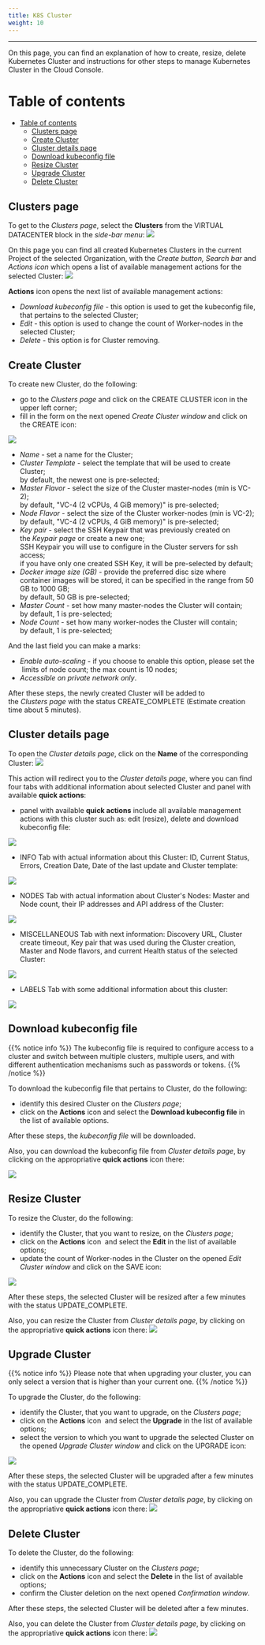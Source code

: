 ```yaml
---
title: K8S Cluster
weight: 10
---
```

___
On this page, you can find an explanation of how to create, resize, delete Kubernetes Cluster and instructions for other steps to manage Kubernetes Cluster in the Cloud Console.

# Table of contents
- [Table of contents](#table-of-contents)
  - [Clusters page](#clusters-page)
  - [Create Cluster](#create-cluster)
  - [Cluster details page](#cluster-details-page)
  - [Download kubeconfig file](#download-kubeconfig-file)
  - [Resize Cluster](#resize-cluster)
  - [Upgrade Cluster](#upgrade-cluster)
  - [Delete Cluster](#delete-cluster)


## Clusters page
To get to the *Clusters page*, select the **Clusters** from the VIRTUAL DATACENTER block in the *side-bar menu*:
![](../../../assets/images/clusters/1.png?width=15pc&classes=border,shadow)  

On this page you can find all created Kubernetes Clusters in the current Project of the selected Organization, with the *Create button, Search bar* and *Actions icon* which opens a list of available management actions for the selected Cluster:
![](../../../assets/images/clusters/2.png?classes=border,shadow)   

**Actions** icon opens the next list of available management actions:
- *Download kubeconfig file* - this option is used to get the kubeconfig file, that pertains to the selected Cluster;
- *Edit* - this option is used to change the count of Worker-nodes in the selected Cluster;
- *Delete* - this option is for Cluster removing.

## Create Cluster
To create new Cluster, do the following:
- go to the *Clusters page* and click on the CREATE CLUSTER icon in the upper left corner;
- fill in the form on the next opened *Create Cluster window* and click on the CREATE icon:

![](../../../assets/images/clusters/3.png?width=30pc&classes=border,shadow) 
  - *Name* - set a name for the Cluster;
  - *Cluster Template* - select the template that will be used to create Cluster;  
    by default, the newest one is pre-selected;   
  - *Master Flavor* - select the size of the Cluster master-nodes (min is VC-2);  
    by default, "VC-4 (2 vCPUs, 4 GiB memory)" is pre-selected;   
  - *Node Flavor* - select the size of the Cluster worker-nodes (min is VC-2);  
    by default, "VC-4 (2 vCPUs, 4 GiB memory)" is pre-selected;   
  - *Key pair* - select the SSH Keypair that was previously created on the *Keypair page* or create a new one;   
    SSH Keypair you will use to configure in the Cluster servers for ssh access;  
    if you have only one created SSH Key, it will be pre-selected by default;  
  - *Docker image size (GB)* - provide the preferred disc size where container images will be stored, it can be specified in the range from 50 GB to 1000 GB;  
    by default, 50 GB is pre-selected;  
  - *Master Count* - set how many master-nodes the Cluster will contain;   
    by default, 1 is pre-selected;  
  - *Node Count* - set how many worker-nodes the Cluster will contain;  
    by default, 1 is pre-selected;    

  And the last field you can make a marks: 
  - *Enable auto-scaling* - if you choose to enable this option, please set the  limits of node count; the max count is 10 nodes; 
  - *Accessible on private network only*.

After these steps, the newly created Cluster will be added to the *Clusters page* with the status CREATE_COMPLETE (Estimate creation time about 5 minutes).

## Cluster details page
To open the *Cluster details page*, click on the **Name** of the corresponding Cluster:
![](../../../assets/images/clusters/7.png?classes=border,shadow)

This action will redirect you to the *Cluster details page*, where you can find four tabs with additional information about selected Cluster and panel with available **quick actions**:
- panel with available **quick actions** include all available management actions with this cluster such as: edit (resize), delete and download kubeconfig file:

![](../../../assets/images/clusters/12.png?width=25pc&classes=border,shadow)

- INFO Tab with actual information about this Cluster: ID, Current Status, Errors, Creation Date, Date of the last update and Cluster template:

![](../../../assets/images/clusters/8.png?width=30pc&classes=border,shadow)

- NODES Tab with actual information about Cluster's Nodes: Master and Node count, their IP addresses and API address of the Cluster:

![](../../../assets/images/clusters/9.png?width=30pc&classes=border,shadow)

- MISCELLANEOUS Tab with next information: Discovery URL, Cluster create timeout, Key pair that was used during the Cluster creation, Master and Node flavors, and current Health status of the selected Cluster:

![](../../../assets/images/clusters/10.png?width=30pc&classes=border,shadow)

- LABELS Tab with some additional information about this cluster:

![](../../../assets/images/clusters/11.png?width=30pc&classes=border,shadow)

## Download kubeconfig file

{{% notice info %}}
The kubeconfig file is required to configure access to a cluster and switch between multiple clusters, multiple users, and with different authentication mechanisms such as passwords or tokens.
{{% /notice %}}

To download the kubeconfig file that pertains to Cluster, do the following:
- identify this desired Cluster on the *Clusters page*;
- click on the **Actions** icon and select the **Download kubeconfig file** in the list of available options.  

After these steps, the *kubeconfig file* will be downloaded. 

Also, you can download the kubeconfig file from *Cluster details page*, by clicking on the appropriative **quick actions** icon there:

![](../../../assets/images/clusters/20.png?width=25pc&classes=border,shadow)

## Resize Cluster
To resize the Cluster, do the following:
- identify the Cluster, that you want to resize, on the *Clusters page*;
- click on the **Actions** icon  and select the **Edit** in the list of available options;
- update the count of Worker-nodes in the Cluster on the opened *Edit Cluster window* and click on the SAVE icon:

![](../../../assets/images/clusters/5.png?width=30pc&classes=border,shadow)

After these steps, the selected Cluster will be resized after a few minutes with the status UPDATE_COMPLETE.  

Also, you can resize the Cluster from *Cluster details page*, by clicking on the appropriative **quick actions** icon there:
![](../../../assets/images/clusters/21.png?width=25pc&classes=border,shadow)

## Upgrade Cluster

{{% notice info %}}
Please note that when upgrading your cluster, you can only select a version that is higher than your current one.
{{% /notice %}}

To upgrade the Cluster, do the following:
- identify the Cluster, that you want to upgrade, on the *Clusters page*;
- click on the **Actions** icon  and select the **Upgrade** in the list of available options;
- select the version to which you want to upgrade the selected Cluster on the opened *Upgrade Cluster window* and click on the UPGRADE icon:

![](../../../assets/images/clusters/23.png?width=30pc&classes=border,shadow)

After these steps, the selected Cluster will be upgraded after a few minutes with the status UPDATE_COMPLETE.  

Also, you can upgrade the Cluster from *Cluster details page*, by clicking on the appropriative **quick actions** icon there:
![](../../../assets/images/clusters/24.png?width=25pc&classes=border,shadow)

## Delete Cluster
To delete the Cluster, do the following:
- identify this unnecessary Cluster on the *Clusters page*;
- click on the **Actions** icon and select the **Delete** in the list of available options;
- confirm the Cluster deletion on the next opened *Confirmation window*. 

After these steps, the selected Cluster will be deleted after a few minutes.  

Also, you can delete the Cluster from *Cluster details page*, by clicking on the appropriative **quick actions** icon there:
![](../../../assets/images/clusters/22.png?width=25pc&classes=border,shadow)



